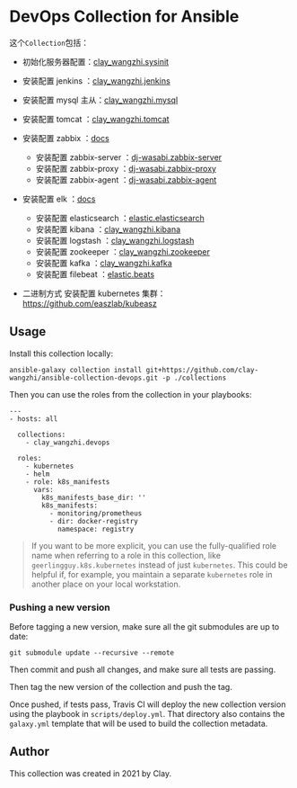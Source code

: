 # DevOps Collection for Ansible

这个`Collection`包括：

* 初始化服务器配置：[clay_wangzhi.sysinit](https://github.com/clay-wangzhi/ansible-role-sysinit)
* 安装配置 jenkins ：[clay_wangzhi.jenkins](https://github.com/clay-wangzhi/ansible-role-jenkins)

* 安装配置 mysql 主从：[clay_wangzhi.mysql](https://github.com/clay-wangzhi/ansible-role-mysql)
* 安装配置 tomcat ：[clay_wangzhi.tomcat](https://github.com/clay-wangzhi/ansible-role-tomcat)
* 安装配置 zabbix ：[docs](docs/ansible-install-zabbix.md)
  * 安装配置 zabbix-server ：[dj-wasabi.zabbix-server](https://github.com/dj-wasabi/ansible-zabbix-server)
  * 安装配置 zabbix-proxy ：[dj-wasabi.zabbix-proxy](https://github.com/dj-wasabi/ansible-zabbix-proxy)
  * 安装配置 zabbix-agent ：[dj-wasabi.zabbix-agent](https://github.com/dj-wasabi/ansible-zabbix-agent)
* 安装配置 elk ：[docs](docs/ansible-install-elk.md)
  * 安装配置 elasticsearch ：[elastic.elasticsearch](https://github.com/elastic/ansible-elasticsearch)
  * 安装配置 kibana ：[clay_wangzhi.kibana](https://github.com/clay-wangzhi/ansible-role-kibana)
  * 安装配置 logstash ：[clay_wangzhi.logstash](https://github.com/clay-wangzhi/ansible-role-logstash)
  * 安装配置 zookeeper ：[clay_wangzhi.zookeeper](https://github.com/clay-wangzhi/ansible-role-zookeeper) 
  * 安装配置 kafka ：[clay_wangzhi.kafka](https://github.com/clay-wangzhi/ansible-role-kafka)
  * 安装配置 filebeat ：[elastic.beats](https://github.com/elastic/ansible-beats)
* 二进制方式 安装配置 kubernetes 集群：https://github.com/easzlab/kubeasz

## Usage

Install this collection locally:

    ansible-galaxy collection install git+https://github.com/clay-wangzhi/ansible-collection-devops.git -p ./collections

Then you can use the roles from the collection in your playbooks:

    ---
    - hosts: all
    
      collections:
        - clay_wangzhi.devops
    
      roles:
        - kubernetes
        - helm
        - role: k8s_manifests
          vars:
            k8s_manifests_base_dir: ''
            k8s_manifests:
              - monitoring/prometheus
              - dir: docker-registry
                namespace: registry

> If you want to be more explicit, you can use the fully-qualified role name when referring to a role in this collection, like `geerlingguy.k8s.kubernetes` instead of just `kubernetes`. This could be helpful if, for example, you maintain a separate `kubernetes` role in another place on your local workstation.

### Pushing a new version

Before tagging a new version, make sure all the git submodules are up to date:

    git submodule update --recursive --remote

Then commit and push all changes, and make sure all tests are passing.

Then tag the new version of the collection and push the tag.

Once pushed, if tests pass, Travis CI will deploy the new collection version using the playbook in `scripts/deploy.yml`. That directory also contains the `galaxy.yml` template that will be used to build the collection metadata.

## Author

This collection was created in 2021 by Clay.

